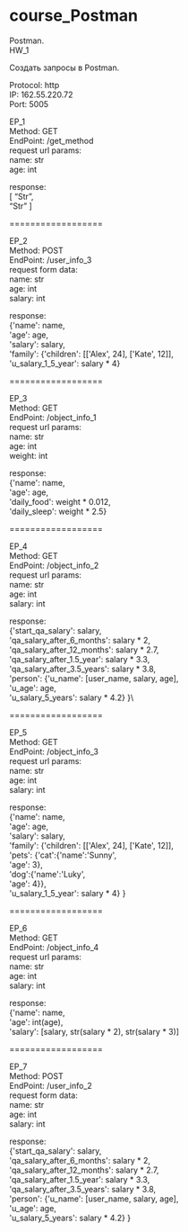 # course_Postman

Postman.\
HW_1

Создать запросы в Postman.

Protocol: http\
IP: 162.55.220.72\
Port: 5005

EP_1\
Method: GET\
EndPoint: /get_method\
request url params: \
 name: str\
 age: int

response: \
[
    “Str”,\
    “Str”
]

==================

EP_2\
Method: POST\
EndPoint: /user_info_3\
request form data: \
 name: str\
 age: int\
 salary: int

response: \
{'name': name,\
          'age': age,\
          'salary': salary,\
          'family': {'children': [['Alex', 24], ['Kate', 12]],\
                     'u_salary_1_5_year': salary * 4}


==================

EP_3\
Method: GET\
EndPoint: /object_info_1\
request url params: \
 name: str\
 age: int\
 weight: int

response: \
{'name': name,\
          'age': age,\
          'daily_food': weight * 0.012,\
          'daily_sleep': weight * 2.5}


==================

EP_4\
Method: GET\
EndPoint: /object_info_2\
request url params: \
 name: str\
 age: int\
 salary: int

response: \
{'start_qa_salary': salary,\
          'qa_salary_after_6_months': salary * 2,\
          'qa_salary_after_12_months': salary * 2.7,\
          'qa_salary_after_1.5_year': salary * 3.3,\
          'qa_salary_after_3.5_years': salary * 3.8,\
          'person': {'u_name': [user_name, salary, age],\
                     'u_age': age,\
                     'u_salary_5_years': salary * 4.2}
          }\


==================

EP_5\
Method: GET\
EndPoint: /object_info_3\
request url params: \
 name: str\
 age: int\
 salary: int

response: \
{'name': name,\
          'age': age,\
          'salary': salary,\
          'family': {'children': [['Alex', 24], ['Kate', 12]],\
                     'pets': {'cat':{'name':'Sunny',\
                                     'age': 3},\
                              'dog':{'name':'Luky',\
                                     'age': 4}},\
                     'u_salary_1_5_year': salary * 4}
          }


==================

EP_6\
Method: GET\
EndPoint: /object_info_4\
request url params: \
 name: str\
 age: int\
 salary: int

response: \
{'name': name,\
          'age': int(age),\
          'salary': [salary, str(salary * 2), str(salary * 3)]


==================

EP_7\
Method: POST\
EndPoint: /user_info_2\
request form data: \
 name: str\
 age: int\
 salary: int

response: \
{'start_qa_salary': salary,\
          'qa_salary_after_6_months': salary * 2,\
          'qa_salary_after_12_months': salary * 2.7,\
          'qa_salary_after_1.5_year': salary * 3.3,\
          'qa_salary_after_3.5_years': salary * 3.8,\
          'person': {'u_name': [user_name, salary, age],\
                     'u_age': age,\
                     'u_salary_5_years': salary * 4.2}
          }
